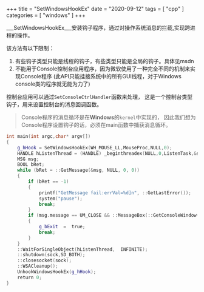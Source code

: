 +++
title = "SetWindowsHookEx"
date = "2020-09-12"
tags = [ "cpp" ]
categories = [ "windows" ]
+++

___SetWindowsHookEx___安装钩子程序，通过对操作系统消息的拦截,实现跨进程的操作。
<!--more-->

该方法有以下限制：

1. 有些钩子类型只能是线程的钩子，有些类型只能是全局的钩子。具体见msdn
2. 不能用于Console控制台应用程序，因为微软使用了一种完全不同的机制来实现Console程序
(此API只能挂接系统中的所有GUI线程，对于Windows console类的程序就无能为力了)

控制台应用可以通过`SetConsoleCtrlHandler`函数来处理，
这是一个控制台类型钩子，用来设置控制台的消息回调函数。

> Console程序的消息循环是在**Windows**的`kernel`中实现的，
因此我们想为Console程序设置钩子的话，必须在main函数中捕获消息循环。

```cpp
int main(int argc,char* argv[])
{
	g_hHook = SetWindowsHookEx(WH_MOUSE_LL,MouseProc,NULL,0);
	HANDLE hListenThread = (HANDLE) _beginthreadex(NULL,0,ListenTask,&sock,0,NULL);
	MSG	msg;
	BOOL bRet;
	while (bRet = ::GetMessage(&msg, NULL, 0, 0))
	{
		if (bRet == -1)
		{
			printf("GetMessage fail:errVal=%d]n", ::GetLastError());
			system("pause");
			break;
		}
		if (msg.message == UM_CLOSE && ::MessageBox(::GetConsoleWindow(), "Confirm exit yes or not", "CenterServer", MB_YESNO ) == IDYES)
		{
			g_bExit  =  true;
			break;
		}
	}
	::WaitForSingleObject(hListenThread,  INFINITE);
	::shutdown(sock,SD_BOTH);
	::closesocket(sock);
	::WSACleanup();
	UnhookWindowsHookEx(g_hHook);
	return 0;
}
```
